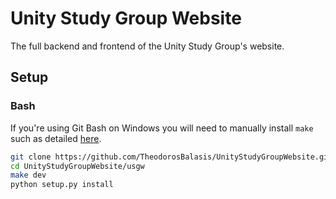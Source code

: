 # Unity Study Group Website

The full backend and frontend of the Unity Study Group's website.

## Setup

### Bash
If you're using Git Bash on Windows you will need to manually install `make` such as detailed [here](https://gist.github.com/evanwill/0207876c3243bbb6863e65ec5dc3f058).

```bash
git clone https://github.com/TheodorosBalasis/UnityStudyGroupWebsite.git
cd UnityStudyGroupWebsite/usgw
make dev
python setup.py install
```